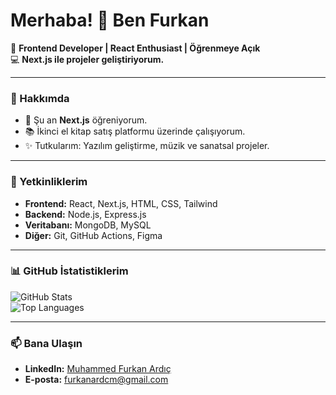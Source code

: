 # Merhaba! 👋 Ben Furkan

🌟 **Frontend Developer | React Enthusiast | Öğrenmeye Açık**  
💻 **Next.js ile projeler geliştiriyorum.**  

---

### 🚀 Hakkımda
- 🌱 Şu an **Next.js** öğreniyorum.
- 📚 İkinci el kitap satış platformu üzerinde çalışıyorum.
- ✨ Tutkularım: Yazılım geliştirme, müzik ve sanatsal projeler.

---

### 🔧 Yetkinliklerim
- **Frontend:** React, Next.js, HTML, CSS, Tailwind
- **Backend:** Node.js, Express.js
- **Veritabanı:** MongoDB, MySQL
- **Diğer:** Git, GitHub Actions, Figma

---

### 📊 GitHub İstatistiklerim

![GitHub Stats](https://github-readme-stats.vercel.app/api?username=FurkanArdic1&show_icons=true&theme=radical)  
![Top Languages](https://github-readme-stats.vercel.app/api/top-langs/?username=FurkanArdic1&layout=compact&theme=radical)

---

### 📫 Bana Ulaşın
- **LinkedIn:** [Muhammed Furkan Ardıç](https://linkedin.com/in/furkanardcm)
- **E-posta:** furkanardcm@gmail.com
